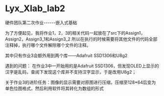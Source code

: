 # Lyx_Xlab_lab2
硬件团队第二次作业------嵌入式基础

为了方便起见，我将作业1，2，3的相关代码一起放在了src下的Assign1，Assign2，Assign3_1和Assign3_2
所以在执行的时候需要将其他文件的代码全部注释掉，执行哪个文件解除哪个文件的注释。

其中只有作业3会额外用到两个库——Adafruit SSD1306和U8g2

遇到的问题：
在作业3中一开始用的是Adafruit SSD1306，但发现OLED上显示的汉字是乱码，查阅下发现这个库并不支持汉字显示，于是改用U8g2；

关于作业3的进阶任务：图像的显示需要对原图进行压缩，压缩至128*64后变为单色位图格式，然后利用软件将其转化为数组的形式
